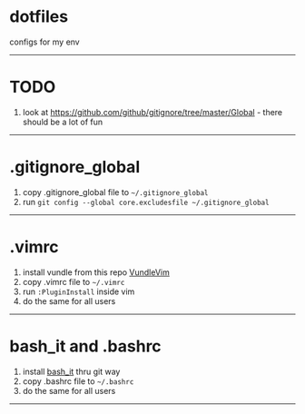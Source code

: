 # dotfiles
configs for my env
* * *
# TODO

1. look at https://github.com/github/gitignore/tree/master/Global - there should be a lot of fun

* * *
# .gitignore_global

1. copy .gitignore_global file to `~/.gitignore_global`
2. run `git config --global core.excludesfile ~/.gitignore_global`

* * *
# .vimrc

1. install vundle from this repo [VundleVim](https://github.com/VundleVim/Vundle.vim)
2. copy .vimrc file to `~/.vimrc`
3. run `:PluginInstall` inside vim
4. do the same for all users

* * *
# bash_it and .bashrc

1. install [bash_it](https://github.com/Bash-it/bash-it) thru git way
2. copy .bashrc file to `~/.bashrc`
3. do the same for all users

* * *
